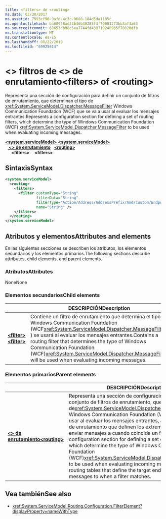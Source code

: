 ```yaml
---
title: <filters> de <routing>
ms.date: 03/30/2017
ms.assetid: 7993cf90-9afd-4c3c-9608-184d5da1105c
ms.openlocfilehash: ba60958ad33b46b40285f3f70001273bb3af3a63
ms.sourcegitcommit: 68653db98c5ea7744fd438710248935f70020dfb
ms.translationtype: MT
ms.contentlocale: es-ES
ms.lasthandoff: 08/22/2019
ms.locfileid: "69925614"
---
```

# <a name="filters-of-routing"></a><span data-ttu-id="42d2c-102">\<> filtros de \<> de enrutamiento</span><span class="sxs-lookup"><span data-stu-id="42d2c-102">\<filters> of \<routing></span></span>

<span data-ttu-id="42d2c-103">Representa una sección de configuración para definir un conjunto de filtros de enrutamiento, que determinan el tipo de <xref:System.ServiceModel.Dispatcher.MessageFilter> Windows Communication Foundation (WCF) que se va a usar al evaluar los mensajes entrantes.</span><span class="sxs-lookup"><span data-stu-id="42d2c-103">Represents a configuration section for defining a set of routing filters, which determine the type of Windows Communication Foundation (WCF) <xref:System.ServiceModel.Dispatcher.MessageFilter> to be used when evaluating incoming messages.</span></span>

<span data-ttu-id="42d2c-104">[ **\<system.serviceModel>** ](system-servicemodel.md) </span><span class="sxs-lookup"><span data-stu-id="42d2c-104">[**\<system.serviceModel>**](system-servicemodel.md) </span></span>  
<span data-ttu-id="42d2c-105">&nbsp;&nbsp;[ **\<> de enrutamiento**](routing.md) </span><span class="sxs-lookup"><span data-stu-id="42d2c-105">&nbsp;&nbsp;[**\<routing>**](routing.md) </span></span>  
<span data-ttu-id="42d2c-106">&nbsp;&nbsp;&nbsp;&nbsp; **\<filters>**</span><span class="sxs-lookup"><span data-stu-id="42d2c-106">&nbsp;&nbsp;&nbsp;&nbsp;**\<filters>**</span></span>
  
## <a name="syntax"></a><span data-ttu-id="42d2c-107">Sintaxis</span><span class="sxs-lookup"><span data-stu-id="42d2c-107">Syntax</span></span>  
  
```xml  
<system.serviceModel>
  <routing>
    <filters>
      <filter customType="String"
              filterData="String"
              filterType="Action/Address/AddressPrefix/And/Custom/Endpoint/MatchAll/XPath"
              name="String" />
    </filters>
  </routing>
</system.serviceModel>
```  
  
## <a name="attributes-and-elements"></a><span data-ttu-id="42d2c-108">Atributos y elementos</span><span class="sxs-lookup"><span data-stu-id="42d2c-108">Attributes and elements</span></span>

<span data-ttu-id="42d2c-109">En las siguientes secciones se describen los atributos, los elementos secundarios y los elementos primarios.</span><span class="sxs-lookup"><span data-stu-id="42d2c-109">The following sections describe attributes, child elements, and parent elements.</span></span>

### <a name="attributes"></a><span data-ttu-id="42d2c-110">Atributos</span><span class="sxs-lookup"><span data-stu-id="42d2c-110">Attributes</span></span>

<span data-ttu-id="42d2c-111">None</span><span class="sxs-lookup"><span data-stu-id="42d2c-111">None</span></span>

### <a name="child-elements"></a><span data-ttu-id="42d2c-112">Elementos secundarios</span><span class="sxs-lookup"><span data-stu-id="42d2c-112">Child elements</span></span>

|     | <span data-ttu-id="42d2c-113">DESCRIPCIÓN</span><span class="sxs-lookup"><span data-stu-id="42d2c-113">Description</span></span> |
| --- | ----------- |
| [<span data-ttu-id="42d2c-114"> **\<filter>** </span><span class="sxs-lookup"><span data-stu-id="42d2c-114">**\<filter>**</span></span>](filter.md) | <span data-ttu-id="42d2c-115">Contiene un filtro de enrutamiento que determina el tipo de Windows Communication Foundation (WCF<xref:System.ServiceModel.Dispatcher.MessageFilter> ) se usará al evaluar los mensajes entrantes.</span><span class="sxs-lookup"><span data-stu-id="42d2c-115">Contains a routing filter that determines the type of Windows Communication Foundation (WCF)<xref:System.ServiceModel.Dispatcher.MessageFilter> will be used when evaluating incoming messages.</span></span> |

### <a name="parent-elements"></a><span data-ttu-id="42d2c-116">Elementos primarios</span><span class="sxs-lookup"><span data-stu-id="42d2c-116">Parent elements</span></span>

|     | <span data-ttu-id="42d2c-117">DESCRIPCIÓN</span><span class="sxs-lookup"><span data-stu-id="42d2c-117">Description</span></span> |
| --- | ----------- |
| [<span data-ttu-id="42d2c-118"> **\<> de enrutamiento**</span><span class="sxs-lookup"><span data-stu-id="42d2c-118">**\<routing>**</span></span>](routing.md) | <span data-ttu-id="42d2c-119">Representa una sección de configuración para definir un conjunto de filtros de enrutamiento, que determinan el tipo de<xref:System.ServiceModel.Dispatcher.MessageFilter> Windows Communication Foundation (WCF) que se va a usar al evaluar los mensajes entrantes, así como las tablas de enrutamiento que definen los extremos de destino. enviar mensajes a cuando coincida un filtro.</span><span class="sxs-lookup"><span data-stu-id="42d2c-119">Represents a configuration section for defining a set of routing filters, which determine the type of Windows Communication Foundation (WCF)<xref:System.ServiceModel.Dispatcher.MessageFilter> to be used when evaluating incoming messages, as well as routing tables that define the target endpoints to send messages to when a filter matches.</span></span> |

## <a name="see-also"></a><span data-ttu-id="42d2c-120">Vea también</span><span class="sxs-lookup"><span data-stu-id="42d2c-120">See also</span></span>

- <xref:System.ServiceModel.Routing.Configuration.FilterElement?displayProperty=nameWithType>
